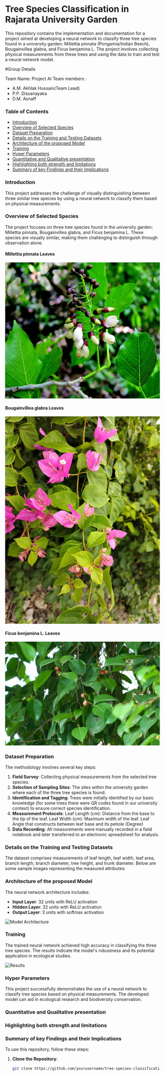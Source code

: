 # Tree Species Classification in Rajarata University Garden

This repository contains the implementation and documentation for a project aimed at developing a neural network to classify three tree species found in a university garden: Millettia pinnata (Pongamia/Indian Beech), Bougainvillea glabra, and Ficus benjamina L. The project involves collecting physical measurements from these trees and using the data to train and test a neural network model.

#Group Details

Team Name: Project AI
Team members :
- A.M. Akhlak Hussain(Team Lead)
- P.P. Dissanayaka
- D.M. Asnaff



### Table of Contents

- [Introduction](#Introduction)
- [Overview of Selected Species](#Overview-of-Selected-Species)
- [Dataset Preparation](#Dataset-Preparation)
- [Details on the Training and Testing Datasets](#Details-on-the-Training-and-Testing-Datasets)
- [Architecture of the proposed Model](#Architecture-of-the-proposed-Model)
- [Training](#Training)
- [Hyper Parameters](#Hyper-Parameters)
- [Quantitative and Qualitative presentation](#Quantitative-and-Qualitative-presentation)
- [Highlighting both strength and limitations](#Highlighting-both-strength-and-limitations)
- [Summary of key Findings and their Implications](#Summary-of-key-Findings-and-their-Implications)

### Introduction

This project addresses the challenge of visually distinguishing between three similar tree species by using a neural network to classify them based on physical measurements.

### Overview of Selected Species

The project focuses on three tree species found in the university garden: Millettia pinnata, Bougainvillea glabra, and Ficus benjamina L. These species are visually similar, making them challenging to distinguish through observation alone.


#### Millettia pinnata Leaves
![Millettia pinnata Leaves](Tree_Species/Millettia_pinnata.jpeg)

#### Bougainvillea glabra Leaves
![Bougainvillea glabra Leaves](Tree_Species/Bougainvillea-glabra-Choisy.jpg)

#### Ficus benjamina L. Leaves
![Ficus benjamina L. Leaves](Tree_Species/Ficus_benjamina_L.jpg)


### Dataset Preparation

The methodology involves several key steps:

1. **Field Survey**: Collecting physical measurements from the selected tree species.
2. **Selection of Sampling Sites**: The sites within the university garden where each of the three tree species is found.
3. **Identification and Tagging**: Trees were initially identified by our basic knowledge (for some trees there were QR codes
found in our university context) to ensure correct species identification.
4. **Measurement Protocols**: Leaf Length (cm): Distance from the base to the tip of the leaf.
Leaf Width (cm): Maximum width of the leaf.
Leaf Angle that constructs between leaf base and its petiole (Degree)
5. **Data Recording**: All measurements were manually recorded in a field notebook and later transferred to an
electronic spreadsheet for analysis.

### Details on the Training and Testing Datasets

The dataset comprises measurements of leaf length, leaf width, leaf area, branch length, branch diameter, tree height, and trunk diameter. Below are some sample images representing the measured attributes:


### Architecture of the proposed Model

The neural network architecture includes:

- **Input Layer**: 32 units with ReLU activation
- **Hidden Layer**: 32 units with ReLU activation
- **Output Layer**: 3 units with softmax activation

![Model Architecture](images/model_architecture.png)

### Training

The trained neural network achieved high accuracy in classifying the three tree species. The results indicate the model's robustness and its potential application in ecological studies.

![Results](images/results.png)

### Hyper Parameters

This project successfully demonstrates the use of a neural network to classify tree species based on physical measurements. The developed model can aid in ecological research and biodiversity conservation.

### Quantitative and Qualitative presentation

### Highlighting both strength and limitations

### Summary of key Findings and their Implications




To use this repository, follow these steps:

1. **Clone the Repository**:
   ```bash
   git clone https://github.com/yourusername/tree-species-classification.git
